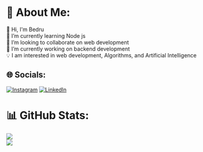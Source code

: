 # 💫 About Me:
👋 Hi, I'm Bedru<br>🌱 I’m currently learning Node js<br>👯 I’m looking to collaborate on web development<br>🔭 I’m currently working on backend development<br>💡 I am interested in web development, Algorithms, and Artificial Intelligence

## 🌐 Socials:
[![Instagram](https://img.shields.io/badge/Instagram-%23E4405F.svg?logo=Instagram&logoColor=white)](https://instagram.com/bedru.umer) [![LinkedIn](https://img.shields.io/badge/LinkedIn-%230077B5.svg?logo=linkedin&logoColor=white)](https://linkedin.com/in/bedru-umer) 

# 📊 GitHub Stats:
![](https://github-readme-stats.vercel.app/api?username=bedre7&theme=dracula&hide_border=false&include_all_commits=false&count_private=true)<br/>
![](https://github-readme-stats.vercel.app/api/top-langs/?username=bedre7&theme=dracula&hide_border=false&include_all_commits=false&count_private=true&layout=compact)


<!-- Proudly created with GPRM ( https://gprm.itsvg.in ) -->
